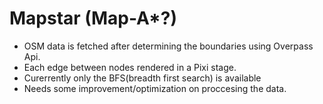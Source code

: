 # Mapstar (Map-A*?)

- OSM data is fetched after determining the boundaries using Overpass Api.
- Each edge between nodes rendered in a Pixi stage.
- Curerrently only the BFS(breadth first search) is available
- Needs some improvement/optimization on proccesing the data.
